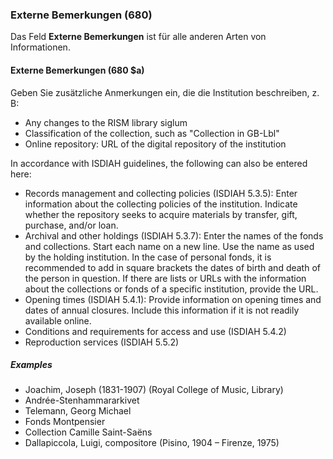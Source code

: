 ### Externe Bemerkungen (680)

Das Feld **Externe Bemerkungen** ist für alle anderen Arten von Informationen.

#### Externe Bemerkungen (680 $a)

Geben Sie zusätzliche Anmerkungen ein, die die Institution beschreiben, z. B:

- Any changes to the RISM library siglum
- Classification of the collection, such as "Collection in GB-Lbl"
- Online repository: URL of the digital repository of the institution

In accordance with ISDIAH guidelines, the following can also be entered here:
- Records management and collecting policies (ISDIAH 5.3.5): Enter information about the collecting policies of the institution. Indicate whether the repository seeks to acquire materials by transfer, gift, purchase, and/or loan.
- Archival and other holdings (ISDIAH 5.3.7): Enter the names of the fonds and collections. Start each name on a new line. Use the name as used by the holding institution. In the case of personal fonds, it is recommended to add in square brackets the dates of birth and death of the person in question. If there are lists or URLs with the information about the collections or fonds of a specific institution, provide the URL.
- Opening times (ISDIAH 5.4.1): Provide information on opening times and dates of annual closures. Include this information if it is not readily available online.
- Conditions and requirements for access and use (ISDIAH 5.4.2)
- Reproduction services (ISDIAH 5.5.2)


##### Examples

- Joachim, Joseph (1831-1907) (Royal College of Music, Library)
- Andrée-Stenhammararkivet
- Telemann, Georg Michael
- Fonds Montpensier
- Collection Camille Saint-Saëns
- Dallapiccola, Luigi, compositore (Pisino, 1904 – Firenze, 1975)

